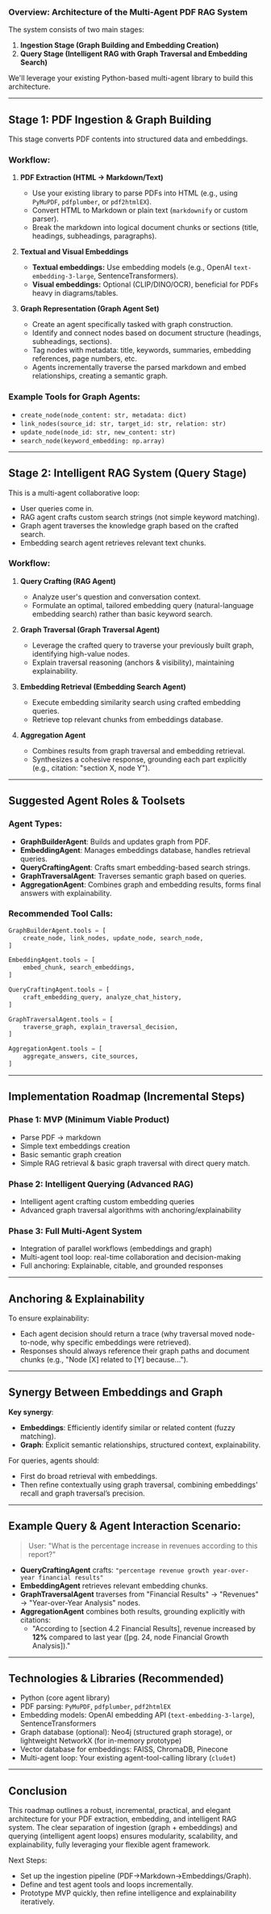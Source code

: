### Overview: Architecture of the Multi-Agent PDF RAG System

The system consists of two main stages:

1. **Ingestion Stage (Graph Building and Embedding Creation)**
2. **Query Stage (Intelligent RAG with Graph Traversal and Embedding Search)**

We'll leverage your existing Python-based multi-agent library to build this architecture.

---

## Stage 1: PDF Ingestion & Graph Building

This stage converts PDF contents into structured data and embeddings.

### Workflow:

1. **PDF Extraction (HTML → Markdown/Text)**
    - Use your existing library to parse PDFs into HTML (e.g., using `PyMuPDF`, `pdfplumber`, or `pdf2htmlEX`).
    - Convert HTML to Markdown or plain text (`markdownify` or custom parser).
    - Break the markdown into logical document chunks or sections (title, headings, subheadings, paragraphs).

2. **Textual and Visual Embeddings**
    - **Textual embeddings:** Use embedding models (e.g., OpenAI `text-embedding-3-large`, SentenceTransformers).
    - **Visual embeddings:** Optional (CLIP/DINO/OCR), beneficial for PDFs heavy in diagrams/tables.

3. **Graph Representation (Graph Agent Set)**
    - Create an agent specifically tasked with graph construction.
    - Identify and connect nodes based on document structure (headings, subheadings, sections).
    - Tag nodes with metadata: title, keywords, summaries, embedding references, page numbers, etc.
    - Agents incrementally traverse the parsed markdown and embed relationships, creating a semantic graph.

### Example Tools for Graph Agents:
- `create_node(node_content: str, metadata: dict)`
- `link_nodes(source_id: str, target_id: str, relation: str)`
- `update_node(node_id: str, new_content: str)`
- `search_node(keyword_embedding: np.array)`

---

## Stage 2: Intelligent RAG System (Query Stage)

This is a multi-agent collaborative loop:

- User queries come in.
- RAG agent crafts custom search strings (not simple keyword matching).
- Graph agent traverses the knowledge graph based on the crafted search.
- Embedding search agent retrieves relevant text chunks.

### Workflow:

1. **Query Crafting (RAG Agent)**
    - Analyze user's question and conversation context.
    - Formulate an optimal, tailored embedding query (natural-language embedding search) rather than basic keyword search.

2. **Graph Traversal (Graph Traversal Agent)**
    - Leverage the crafted query to traverse your previously built graph, identifying high-value nodes.
    - Explain traversal reasoning (anchors & visibility), maintaining explainability.

3. **Embedding Retrieval (Embedding Search Agent)**
    - Execute embedding similarity search using crafted embedding queries.
    - Retrieve top relevant chunks from embeddings database.

4. **Aggregation Agent**
    - Combines results from graph traversal and embedding retrieval.
    - Synthesizes a cohesive response, grounding each part explicitly (e.g., citation: "section X, node Y").

---

## Suggested Agent Roles & Toolsets

### Agent Types:
- **GraphBuilderAgent**: Builds and updates graph from PDF.
- **EmbeddingAgent**: Manages embeddings database, handles retrieval queries.
- **QueryCraftingAgent**: Crafts smart embedding-based search strings.
- **GraphTraversalAgent**: Traverses semantic graph based on queries.
- **AggregationAgent**: Combines graph and embedding results, forms final answers with explainability.

### Recommended Tool Calls:
```python
GraphBuilderAgent.tools = [
    create_node, link_nodes, update_node, search_node,
]

EmbeddingAgent.tools = [
    embed_chunk, search_embeddings,
]

QueryCraftingAgent.tools = [
    craft_embedding_query, analyze_chat_history,
]

GraphTraversalAgent.tools = [
    traverse_graph, explain_traversal_decision,
]

AggregationAgent.tools = [
    aggregate_answers, cite_sources,
]
```

---

## Implementation Roadmap (Incremental Steps)

### Phase 1: MVP (Minimum Viable Product)
- Parse PDF → markdown
- Simple text embeddings creation
- Basic semantic graph creation
- Simple RAG retrieval & basic graph traversal with direct query match.

### Phase 2: Intelligent Querying (Advanced RAG)
- Intelligent agent crafting custom embedding queries
- Advanced graph traversal algorithms with anchoring/explainability

### Phase 3: Full Multi-Agent System
- Integration of parallel workflows (embeddings and graph)
- Multi-agent tool loop: real-time collaboration and decision-making
- Full anchoring: Explainable, citable, and grounded responses

---

## Anchoring & Explainability

To ensure explainability:

- Each agent decision should return a trace (why traversal moved node-to-node, why specific embeddings were retrieved).
- Responses should always reference their graph paths and document chunks (e.g., "Node [X] related to [Y] because…").

---

## Synergy Between Embeddings and Graph

**Key synergy**:
- **Embeddings**: Efficiently identify similar or related content (fuzzy matching).
- **Graph**: Explicit semantic relationships, structured context, explainability.

For queries, agents should:

- First do broad retrieval with embeddings.
- Then refine contextually using graph traversal, combining embeddings' recall and graph traversal’s precision.

---

## Example Query & Agent Interaction Scenario:

> User: "What is the percentage increase in revenues according to this report?"

- **QueryCraftingAgent** crafts: `"percentage revenue growth year-over-year financial results"`
- **EmbeddingAgent** retrieves relevant embedding chunks.
- **GraphTraversalAgent** traverses from "Financial Results" → "Revenues" → "Year-over-Year Analysis" nodes.
- **AggregationAgent** combines both results, grounding explicitly with citations:
  - "According to [section 4.2 Financial Results], revenue increased by **12%** compared to last year ([pg. 24, node Financial Growth Analysis])."

---

## Technologies & Libraries (Recommended)

- Python (core agent library)
- PDF parsing: `PyMuPDF`, `pdfplumber`, `pdf2htmlEX`
- Embedding models: OpenAI embedding API (`text-embedding-3-large`), SentenceTransformers
- Graph database (optional): Neo4j (structured graph storage), or lightweight NetworkX (for in-memory prototype)
- Vector database for embeddings: FAISS, ChromaDB, Pinecone
- Multi-agent loop: Your existing agent-tool-calling library (`cludet`)

---

## Conclusion

This roadmap outlines a robust, incremental, practical, and elegant architecture for your PDF extraction, embedding, and intelligent RAG system. The clear separation of ingestion (graph + embeddings) and querying (intelligent agent loops) ensures modularity, scalability, and explainability, fully leveraging your flexible agent framework.

Next Steps:  
- Set up the ingestion pipeline (PDF→Markdown→Embeddings/Graph).  
- Define and test agent tools and loops incrementally.  
- Prototype MVP quickly, then refine intelligence and explainability iteratively.